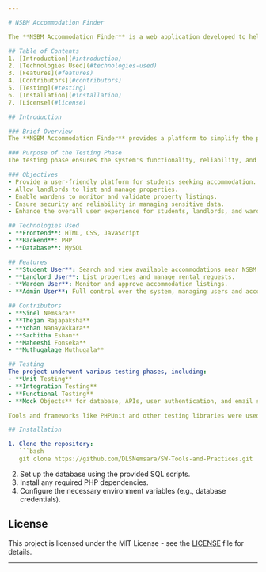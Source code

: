 ```yaml
---

# NSBM Accommodation Finder

The **NSBM Accommodation Finder** is a web application developed to help students find accommodation near **NSBM Green University**. The platform enables landlords to list properties, wardens to manage accommodation details, and students to search for available boarding spaces. This project was developed as part of the **Software Development Tools and Practices** module at **University of Plymouth**.

## Table of Contents
1. [Introduction](#introduction)
2. [Technologies Used](#technologies-used)
3. [Features](#features)
4. [Contributors](#contributors)
5. [Testing](#testing)
6. [Installation](#installation)
7. [License](#license)

## Introduction

### Brief Overview
The **NSBM Accommodation Finder** provides a platform to simplify the process of finding suitable boarding options near NSBM Green University. The system allows students to view available accommodations, landlords to list their properties, and wardens to validate and manage listings.

### Purpose of the Testing Phase
The testing phase ensures the system's functionality, reliability, and usability. By identifying and fixing potential issues, the project aims to meet user expectations and deliver a robust product for deployment.

### Objectives
- Provide a user-friendly platform for students seeking accommodation.
- Allow landlords to list and manage properties.
- Enable wardens to monitor and validate property listings.
- Ensure security and reliability in managing sensitive data.
- Enhance the overall user experience for students, landlords, and wardens.

## Technologies Used
- **Frontend**: HTML, CSS, JavaScript
- **Backend**: PHP
- **Database**: MySQL

## Features
- **Student User**: Search and view available accommodations near NSBM Green University.
- **Landlord User**: List properties and manage rental requests.
- **Warden User**: Monitor and approve accommodation listings.
- **Admin User**: Full control over the system, managing users and accommodations.

## Contributors
- **Sinel Nemsara**
- **Thejan Rajapaksha**
- **Yohan Nanayakkara**
- **Sachitha Eshan**
- **Maheeshi Fonseka**
- **Muthugalage Muthugala**

## Testing
The project underwent various testing phases, including:
- **Unit Testing**
- **Integration Testing**
- **Functional Testing**
- **Mock Objects** for database, APIs, user authentication, and email services.

Tools and frameworks like PHPUnit and other testing libraries were used to ensure the functionality and integration of the system.

## Installation

1. Clone the repository:
   ```bash
   git clone https://github.com/DLSNemsara/SW-Tools-and-Practices.git
   ```
2. Set up the database using the provided SQL scripts.
3. Install any required PHP dependencies.
4. Configure the necessary environment variables (e.g., database credentials).

## License
This project is licensed under the MIT License - see the [LICENSE](LICENSE) file for details.

---
```

